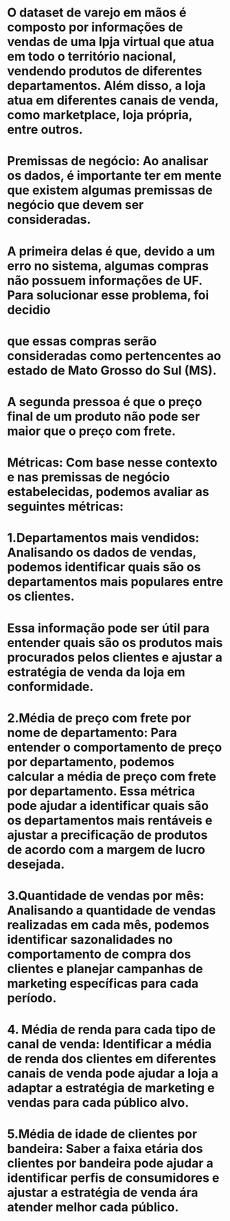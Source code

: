 # O dataset de varejo em mãos é composto por informações de vendas de uma lpja virtual que atua em todo o território nacional, vendendo produtos de diferentes departamentos. Além disso, a loja atua em diferentes canais de venda, como marketplace, loja própria, entre outros.

# Premissas de negócio: Ao analisar os dados, é importante ter em mente que existem algumas premissas de negócio que devem ser consideradas. 
# A primeira delas é que, devido a um erro no sistema, algumas compras não possuem informações de UF. Para solucionar esse problema, foi decidio 
# que essas compras serão consideradas como pertencentes ao estado de Mato Grosso do Sul (MS).
# A segunda pressoa é que o preço final de um produto não pode ser maior que o preço com frete.
#
# Métricas: Com base nesse contexto e nas premissas de negócio estabelecidas, podemos avaliar as seguintes métricas:
#    1.Departamentos mais vendidos: Analisando os dados de vendas, podemos identificar quais são os departamentos mais populares entre os clientes. 
#    Essa informação pode ser útil para entender quais são os produtos mais procurados pelos clientes e ajustar a estratégia de venda da loja em conformidade.
#    2.Média de preço com frete por nome de departamento: Para entender o comportamento de preço por departamento, podemos calcular a média de preço com frete por departamento. Essa métrica pode ajudar a identificar quais são os departamentos mais rentáveis e ajustar a precificação de produtos de acordo com a margem de lucro desejada.
#    3.Quantidade de vendas por mês: Analisando a quantidade de vendas realizadas em cada mês, podemos identificar sazonalidades no comportamento de compra dos clientes e planejar campanhas de marketing específicas para cada período.
#    4. Média de renda para cada tipo de canal de venda: Identificar a média de renda dos clientes em diferentes canais de venda pode ajudar a loja a adaptar a estratégia de marketing e vendas para cada público alvo.
#    5.Média de idade de clientes por bandeira: Saber a faixa etária dos clientes por bandeira pode ajudar a identificar perfis de consumidores e ajustar a estratégia de venda ára atender melhor cada público.
